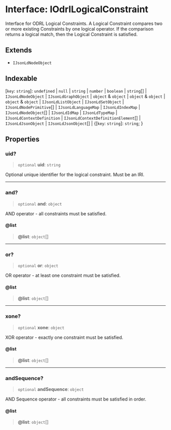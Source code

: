 # Interface: IOdrlLogicalConstraint

Interface for ODRL Logical Constraints.
A Logical Constraint compares two or more existing Constraints by one logical operator.
If the comparison returns a logical match, then the Logical Constraint is satisfied.

## Extends

- `IJsonLdNodeObject`

## Indexable

\[`key`: `string`\]: `undefined` \| `null` \| `string` \| `number` \| `boolean` \| `string`[] \| `IJsonLdNodeObject` \| `IJsonLdGraphObject` \| `object` & `object` \| `object` & `object` \| `object` & `object` \| `IJsonLdListObject` \| `IJsonLdSetObject` \| `IJsonLdNodePrimitive`[] \| `IJsonLdLanguageMap` \| `IJsonLdIndexMap` \| `IJsonLdNodeObject`[] \| `IJsonLdIdMap` \| `IJsonLdTypeMap` \| `IJsonLdContextDefinition` \| `IJsonLdContextDefinitionElement`[] \| `IJsonLdJsonObject` \| `IJsonLdJsonObject`[] \| \{\[`key`: `string`\]: `string`; \}

## Properties

### uid?

> `optional` **uid**: `string`

Optional unique identifier for the logical constraint.
Must be an IRI.

***

### and?

> `optional` **and**: `object`

AND operator - all constraints must be satisfied.

#### @list

> **@list**: `object`[]

***

### or?

> `optional` **or**: `object`

OR operator - at least one constraint must be satisfied.

#### @list

> **@list**: `object`[]

***

### xone?

> `optional` **xone**: `object`

XOR operator - exactly one constraint must be satisfied.

#### @list

> **@list**: `object`[]

***

### andSequence?

> `optional` **andSequence**: `object`

AND Sequence operator - all constraints must be satisfied in order.

#### @list

> **@list**: `object`[]
